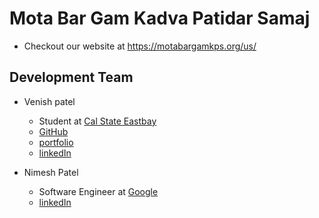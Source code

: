 # Mota Bar Gam Kadva Patidar Samaj

* Checkout our website at <https://motabargamkps.org/us/>

## Development Team

* Venish patel
  * Student at [Cal State Eastbay](https://www.csueastbay.edu/)
  * [GitHub](https://github.com/wanicepatel1210)
  * [portfolio](https://venishpatel.com)
  * [linkedIn](https://www.linkedin.com/in/venish-patel/)
  
* Nimesh Patel
  * Software Engineer at [Google](https://www.google.com/)
  * [linkedIn](https://www.linkedin.com/in/nimeshvpatel/)
  
